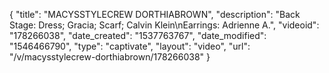 {
    "title": "MACYSSTYLECREW  DORTHIABROWN",
    "description": "Back Stage: Dress; Gracia; Scarf; Calvin Klein\nEarrings: Adrienne A.",
    "videoid": "178266038",
    "date_created": "1537763767",
    "date_modified": "1546466790",
    "type": "captivate",
    "layout": "video",
    "url": "\/v\/macysstylecrew-dorthiabrown\/178266038"
}